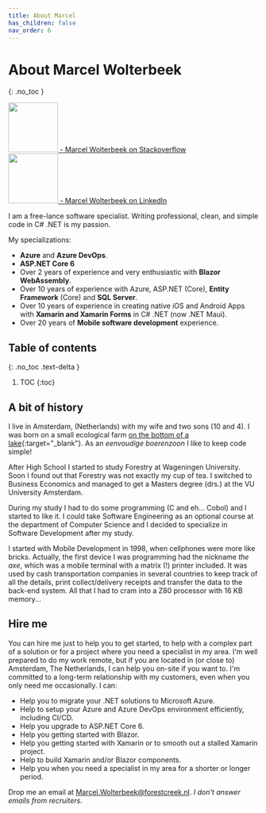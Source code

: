 ```yaml
---
title: About Marcel
has_children: false
nav_order: 6
---
```


# About Marcel Wolterbeek
{: .no_toc }

<a href="https://stackoverflow.com/users/536241/marcel-w" target="_blank"><img src="https://www.forestbrook.net/assets/images/so-logo.png" width="100" /> - Marcel Wolterbeek on Stackoverflow</a>
<br/>
<a href="https://www.linkedin.com/in/marcel-wolterbeek-8338802/" target="_blank"><img src="https://www.forestbrook.net/assets/images/LI-Logo.png" width="100" /> - Marcel Wolterbeek on LinkedIn</a>

I am a free-lance software specialist. Writing professional, clean, and simple code in C# .NET is my passion.

My specializations:

- **Azure** and **Azure DevOps**.
- **ASP.NET Core 6**
- Over 2 years of experience and very enthusiastic with **Blazor WebAssembly**.
- Over 10 years of experience with Azure, ASP.NET (Core), **Entity Framework** (Core) and **SQL Server**.
- Over 10 years of experience in creating native iOS and Android Apps with **Xamarin and Xamarin Forms** in C# .NET (now .NET Maui).
- Over 20 years of **Mobile software development** experience.

## Table of contents
{: .no_toc .text-delta }

1. TOC
{:toc}

## A bit of history

I live in Amsterdam, (Netherlands) with my wife and two sons (10 and 4). I was born on a small ecological farm [on the bottom of a lake](https://en.wikipedia.org/wiki/Haarlemmermeer){:target="_blank"}. As an _eenvoudige boerenzoon_ I like to keep code simple!

After High School I started to study Forestry at Wageningen University. Soon I found out that Forestry was not exactly my cup of tea. I switched to Business Economics and managed to get a Masters degree (drs.) at the VU University Amsterdam.

During my study I had to do some programming (C and eh... Cobol) and I started to like it. I could take Software Engineering as an optional course at the department of Computer Science and I decided to specialize in Software Development after my study.

I started with Mobile Development in 1998, when cellphones were more like bricks. Actually, the first device I was programming had the nickname _the axe_, which was a mobile terminal with a matrix (!) printer included. It was used by cash transportation companies in several countries to keep track of all the details, print collect/delivery receipts and transfer the data to the back-end system. All that I had to cram into a Z80 processor with 16 KB memory...

## Hire me

You can hire me just to help you to get started, to help with a complex part of a solution or for a project where you need a specialist in my area. I'm well prepared to do my work remote, but if you are located in (or close to) Amsterdam, The Netherlands, I can help you on-site if you want to. I'm committed to a long-term relationship with my customers, even when you only need me occasionally. I can:

- Help you to migrate your .NET solutions to Microsoft Azure.
- Help to setup your Azure and Azure DevOps environment efficiently, including CI/CD.
- Help you upgrade to ASP.NET Core 6.
- Help you getting started with Blazor.
- Help you getting started with Xamarin or to smooth out a stalled Xamarin project.
- Help to build Xamarin and/or Blazor components.
- Help you when you need a specialist in my area for a shorter or longer period.

Drop me an email at Marcel.Wolterbeek@forestcreek.nl.
_I don't answer emails from recruiters._
